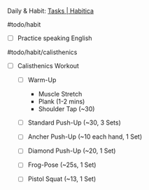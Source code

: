 
Daily & Habit: [Tasks | Habitica](https://habitica.com/)

#todo/habit
- [ ] Practice speaking English

#todo/habit/calisthenics
- [ ] Calisthenics Workout
	- [ ] Warm-Up
		- Muscle Stretch 
		- Plank (1-2 mins)
		- Shoulder Tap (~30)
	- [ ] Standard Push-Up (~30, 3 Sets) 
	- [ ] Ancher Push-Up (~10 each hand, 1 Set)
	- [ ] Diamond Push-Up (~20, 1 Set)
	- [ ] Frog-Pose (~25s, 1 Set)
	- [ ] Pistol Squat (~13, 1 Set)



